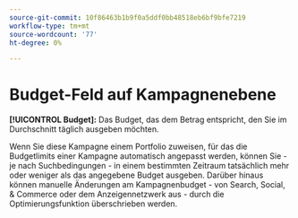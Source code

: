 ```yaml
---
source-git-commit: 10f86463b1b9f0a5ddf0bb48518eb6bf9bfe7219
workflow-type: tm+mt
source-wordcount: '77'
ht-degree: 0%

---
```

# Budget-Feld auf Kampagnenebene

**[!UICONTROL Budget]:** Das Budget, das dem Betrag entspricht, den Sie im Durchschnitt täglich ausgeben möchten.

Wenn Sie diese Kampagne einem Portfolio zuweisen, für das die Budgetlimits einer Kampagne automatisch angepasst werden, können Sie - je nach Suchbedingungen - in einem bestimmten Zeitraum tatsächlich mehr oder weniger als das angegebene Budget ausgeben. Darüber hinaus können manuelle Änderungen am Kampagnenbudget - von Search, Social, &amp; Commerce oder dem Anzeigennetzwerk aus - durch die Optimierungsfunktion überschrieben werden.
